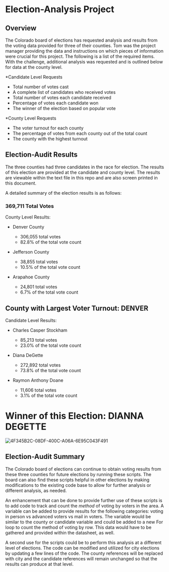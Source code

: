 # Election-Analysis Project


## Overview
The Colorado board of elections has requested analysis and results from the voting data provided for three of their counties. Tom was the project manager providing the data and instructions on which pieces of information were crucial for this project. The following is a list of the required items.  With the challenge, additional analysis was requested and is outlined below for data at the county level.   

*Candidate Level Requests
* Total number of votes cast
* A complete list of candidates who received votes
* Total number of votes each candidate received
* Percentage of votes each candidate won
* The winner of the election based on popular vote

*County Level Requests
* The voter turnout for each county
* The percentage of votes from each county out of the total count
* The county with the highest turnout

## Election-Audit Results
The three counties had three candidates in the race for election. The results of this election are provided at the candidate and county level.  The results are viewable within the text file in this repo and are also screen printed in this document.

A detailed summary of the election results is as follows:

### 369,711 Total Votes

County Level Results:

* Denver County
  * 306,055 total votes
  * 82.8% of the total vote count

* Jefferson County
  * 38,855 total votes
  * 10.5% of the total vote count

* Arapahoe County
  * 24,801 total votes
  * 6.7% of the total vote count

## County with Largest Voter Turnout: DENVER

Candidate Level Results:

* Charles Casper Stockham
  * 85,213 total votes
  * 23.0% of the total vote count

* Diana DeGette
  * 272,892 total votes
  * 73.8% of the total vote count

* Raymon Anthony Doane
  * 11,606 total votes
  * 3.1% of the total vote count


# **Winner of this Election: DIANNA DEGETTE**




![4F345B2C-08DF-400C-A06A-6E95C043F491](https://user-images.githubusercontent.com/96222437/149555326-abf28491-6094-4b26-98b7-c68fc2160d2a.jpeg)



## Election-Audit Summary

The Colorado board of elections can continue to obtain voting results from these three counties for future elections by running these scripts.  The board can also find these scripts helpful in other elections by making modifications to the existing code base to allow for further analysis or different analysis, as needed. 

An enhancement that can be done to provide further use of these scripts is to add code to track and count the *method* of voting by voters in the area.  A variable can be added to provide results for the following categories: voting in person vs advanced voters vs mail in voters.  The variable would be similar to the county or candidate variable and could be added to a new For loop to count the method of voting by row.  This data would have to be gathered and provided within the datasheet, as well.     

A second use for the scripts could be to perform this analysis at a different level of elections.  The code can be modified and utilized for city elections by updating a few lines of the code. The county references will be replaced with city and the candidate references will remain unchanged so that the results can produce at that level. 
